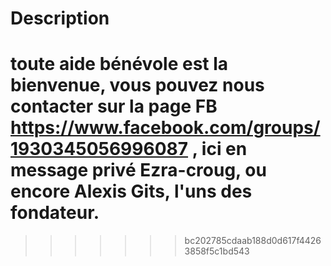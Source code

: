 # Description

toute aide bénévole est la bienvenue, vous pouvez nous contacter sur la page FB https://www.facebook.com/groups/1930345056996087 , ici en message privé Ezra-croug, ou encore Alexis Gits, l'uns des fondateur.
=======
>>>>>>> bc202785cdaab188d0d617f44263858f5c1bd543
